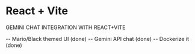 # React + Vite

GEMINI CHAT INTEGRATION WITH REACT+VITE


-- Mario/Black themed UI (done)
-- Gemini API chat (done)
-- Dockerize it (done)






